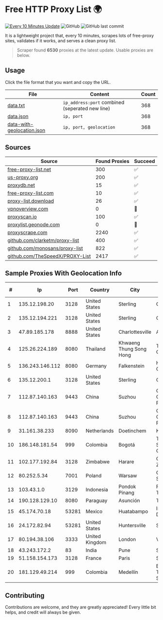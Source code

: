 
# Free HTTP Proxy List 🌍

[![Every 10 Minutes Update](https://github.com/mertguvencli/http-proxy-list/actions/workflows/main.yml/badge.svg?branch=main)](https://github.com/mertguvencli/http-proxy-list/actions/workflows/main.yml)
![GitHub](https://img.shields.io/github/license/mertguvencli/http-proxy-list)
![GitHub last commit](https://img.shields.io/github/last-commit/mertguvencli/http-proxy-list)

It is a lightweight project that, every 10 minutes, scrapes lots of free-proxy sites, validates if it works, and serves a clean proxy list.


> Scraper found **6530** proxies at the latest update. Usable proxies are below.

## Usage

Click the file format that you want and copy the URL.


|File|Content|Count|
|----|-------|-----|
|[data.txt](https://raw.githubusercontent.com/mertguvencli/http-proxy-list/main/proxy-list/data.txt)|`ip_address:port` combined (seperated new line)|368|
|[data.json](https://raw.githubusercontent.com/mertguvencli/http-proxy-list/main/proxy-list/data.json)|`ip, port`|368|
|[data-with-geolocation.json](https://raw.githubusercontent.com/mertguvencli/http-proxy-list/main/proxy-list/data-with-geolocation.json)|`ip, port, geolocation`|368|

## Sources

|Source|Found Proxies|Succeed|
|------|-------------|-------|
|[free-proxy-list.net](https://free-proxy-list.net)|300|✅|
|[us-proxy.org](https://www.us-proxy.org)|200|✅|
|[proxydb.net](http://proxydb.net)|15|✅|
|[free-proxy-list.com](https://free-proxy-list.com/?page=&port=&type%5B%5D=http&type%5B%5D=https&up_time=0&search=Search)|10|✅|
|[proxy-list.download](https://www.proxy-list.download/HTTP)|26|✅|
|[vpnoverview.com](https://vpnoverview.com/privacy/anonymous-browsing/free-proxy-servers)|0|🚫|
|[proxyscan.io](https://www.proxyscan.io)|100|✅|
|[proxylist.geonode.com](https://proxylist.geonode.com/api/proxy-list?limit=300&page=1&sort_by=lastChecked&sort_type=desc&protocols=http,https)|0|🚫|
|[proxyscrape.com](https://api.proxyscrape.com/v2/?request=displayproxies&protocol=http&timeout=10000&country=all&ssl=all&anonymity=all)|2240|✅|
|[github.com/clarketm/proxy-list](https://raw.githubusercontent.com/clarketm/proxy-list/master/proxy-list-raw.txt)|400|✅|
|[github.com/monosans/proxy-list](https://raw.githubusercontent.com/monosans/proxy-list/main/proxies/http.txt)|822|✅|
|[github.com/TheSpeedX/PROXY-List](https://raw.githubusercontent.com/TheSpeedX/PROXY-List/master/http.txt)|2417|✅|


## Sample Proxies With Geolocation Info

|#|Ip|Port|Country|City|Internet Service Provider|
|-|--|----|-------|----|-------------------------|
|1|135.12.198.20|3128|United States|Sterling|Carrytel|
|2|135.12.194.221|3128|United States|Sterling|Carrytel|
|3|47.89.185.178|8888|United States|Charlottesville|Alibaba.com LLC|
|4|125.26.224.189|8080|Thailand|Khwaeng Thung Song Hong|TOT Public Company Limited|
|5|136.243.146.112|8080|Germany|Falkenstein|Hetzner Online GmbH|
|6|135.12.200.1|3128|United States|Sterling|Carrytel|
|7|112.87.140.163|9443|China|Suzhou|China Unicom CHINA169 Jiangsu Province Network|
|8|112.87.140.163|9443|China|Suzhou|China Unicom CHINA169 Jiangsu Province Network|
|9|31.161.38.233|8090|Netherlands|Doetinchem|KPN B.V|
|10|186.148.181.54|999|Colombia|Bogotá|TV AZTECA SUCURSAL COLOMBIA|
|11|102.177.192.84|3128|Zimbabwe|Harare|Contitouch Zimbabwe|
|12|80.252.5.34|7001|Poland|Warsaw|GWNET Autonomus System|
|13|103.43.1.0|3129|Indonesia|Pondok Pinang|PT Daya Sinergi Telekomunikasi|
|14|190.128.129.10|8080|Paraguay|Asunción|Telecel S.A.|
|15|45.174.70.18|53281|Mexico|Huatabampo|Index Datacom S.a. De C.V.|
|16|24.172.82.94|53281|United States|Huntersville|Spectrum|
|17|80.194.38.106|3333|United Kingdom|London|Virgin Media Limited|
|18|43.243.172.2|83|India|Pune|Shah Solutions|
|19|51.158.154.173|3128|France|Paris|SCALEWAY|
|20|181.129.49.214|999|Colombia|Medellín|EPM Telecomunicaciones S.A. E.S.P.|



## Contributing

Contributions are welcome, and they are greatly appreciated! Every
little bit helps, and credit will always be given.

